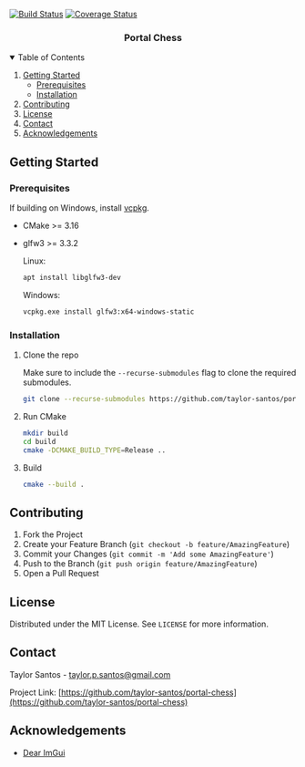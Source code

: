 [![Build Status](https://travis-ci.com/taylor-santos/portal-chess.svg?branch=trunk)](https://travis-ci.com/taylor-santos/portal-chess)
[![Coverage Status](https://coveralls.io/repos/github/taylor-santos/portal-chess/badge.svg?branch=trunk&kill_cache=1)](https://coveralls.io/github/taylor-santos/portal-chess?branch=trunk)

<h3 align="center">Portal Chess</h3>

<details open="open">
  <summary>Table of Contents</summary>
  <ol>
    <li>
      <a href="#getting-started">Getting Started</a>
      <ul>
        <li><a href="#prerequisites">Prerequisites</a></li>
        <li><a href="#installation">Installation</a></li>
      </ul>
    </li>
    <li><a href="#contributing">Contributing</a></li>
    <li><a href="#license">License</a></li>
    <li><a href="#contact">Contact</a></li>
    <li><a href="#acknowledgements">Acknowledgements</a></li>
  </ol>
</details>

<!-- GETTING STARTED -->

## Getting Started

### Prerequisites

If building on Windows, install [vcpkg](https://github.com/microsoft/vcpkg).

* CMake >= 3.16
* glfw3 >= 3.3.2

  Linux:
  ```sh
  apt install libglfw3-dev
  ```
  Windows:
  ```sh
  vcpkg.exe install glfw3:x64-windows-static
  ```

### Installation

1. Clone the repo

   Make sure to include the `--recurse-submodules` flag to clone the required submodules.
    ```sh
    git clone --recurse-submodules https://github.com/taylor-santos/portal-chess
    ```

1. Run CMake
    ```sh
    mkdir build
    cd build
    cmake -DCMAKE_BUILD_TYPE=Release ..
    ```
1. Build
    ```sh
    cmake --build .
    ```

<!-- CONTRIBUTING -->

## Contributing

1. Fork the Project
1. Create your Feature Branch (`git checkout -b feature/AmazingFeature`)
1. Commit your Changes (`git commit -m 'Add some AmazingFeature'`)
1. Push to the Branch (`git push origin feature/AmazingFeature`)
1. Open a Pull Request

<!-- LICENSE -->

## License

Distributed under the MIT License. See `LICENSE` for more information.

<!-- CONTACT -->

## Contact

Taylor Santos - taylor.p.santos@gmail.com

Project Link: [https://github.com/taylor-santos/portal-chess](https://github.com/taylor-santos/portal-chess)

<!-- ACKNOWLEDGEMENTS -->

## Acknowledgements

* [Dear ImGui](https://github.com/ocornut/imgui)
